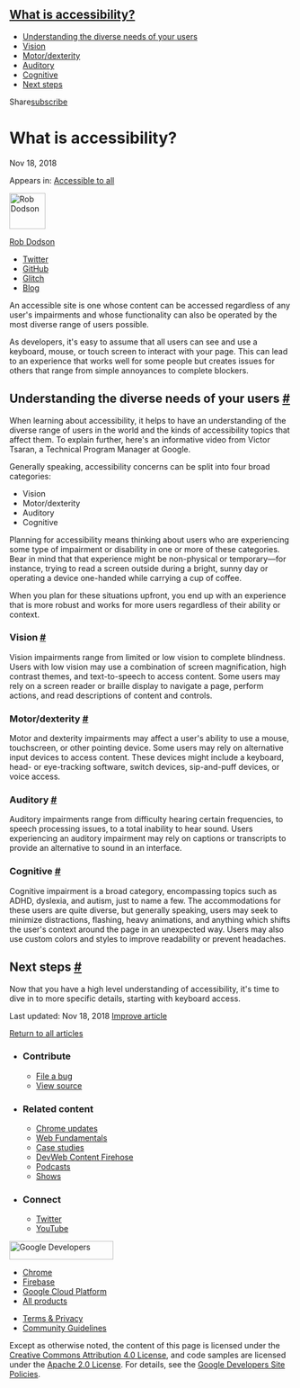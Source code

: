





<a href="#what-is-accessibility" class="w-toc__header--link">What is accessibility?</a>
---------------------------------------------------------------------------------------

-   [Understanding the diverse needs of your users](#understanding-the-diverse-needs-of-your-users)
-   [Vision](#vision)
-   [Motor/dexterity](#motordexterity)
-   [Auditory](#auditory)
-   [Cognitive](#cognitive)
-   [Next steps](#next-steps)

Share<a href="/newsletter/" class="gc-analytics-event w-actions__fab w-actions__fab--subscribe"><span>subscribe</span></a>

What is accessibility?
======================

Nov 18, 2018

<span class="w-post-signpost__title">Appears in:</span> <a href="/accessible" class="w-post-signpost__link">Accessible to all</a>

[<img src="https://web-dev.imgix.net/image/admin/1Yk1TThRpbQr08rC9tmL.jpg?auto=format&amp;fit=crop&amp;h=64&amp;w=64" alt="Rob Dodson" class="w-author__image" sizes="(min-width: 64px) 64px, calc(100vw - 48px)" srcset="https://web-dev.imgix.net/image/admin/1Yk1TThRpbQr08rC9tmL.jpg?fit=crop&amp;h=64&amp;w=64&amp;auto=format&amp;dpr=1&amp;q=75, https://web-dev.imgix.net/image/admin/1Yk1TThRpbQr08rC9tmL.jpg?fit=crop&amp;h=64&amp;w=64&amp;auto=format&amp;dpr=2&amp;q=50 2x, https://web-dev.imgix.net/image/admin/1Yk1TThRpbQr08rC9tmL.jpg?fit=crop&amp;h=64&amp;w=64&amp;auto=format&amp;dpr=3&amp;q=35 3x, https://web-dev.imgix.net/image/admin/1Yk1TThRpbQr08rC9tmL.jpg?fit=crop&amp;h=64&amp;w=64&amp;auto=format&amp;dpr=4&amp;q=23 4x, https://web-dev.imgix.net/image/admin/1Yk1TThRpbQr08rC9tmL.jpg?fit=crop&amp;h=64&amp;w=64&amp;auto=format&amp;dpr=5&amp;q=20 5x" width="64" height="64" />](/authors/robdodson/)

<a href="/authors/robdodson/" class="w-author__name-link">Rob Dodson</a>

-   <a href="https://twitter.com/rob_dodson" class="w-author__link">Twitter</a>
-   <a href="https://github.com/robdodson" class="w-author__link">GitHub</a>
-   <a href="https://glitch.com/@robdodson" class="w-author__link">Glitch</a>
-   <a href="https://robdodson.me" class="w-author__link">Blog</a>

An accessible site is one whose content can be accessed regardless of any user's impairments and whose functionality can also be operated by the most diverse range of users possible.

As developers, it's easy to assume that all users can see and use a keyboard, mouse, or touch screen to interact with your page. This can lead to an experience that works well for some people but creates issues for others that range from simple annoyances to complete blockers.

Understanding the diverse needs of your users <a href="#understanding-the-diverse-needs-of-your-users" class="w-headline-link">#</a>
------------------------------------------------------------------------------------------------------------------------------------

When learning about accessibility, it helps to have an understanding of the diverse range of users in the world and the kinds of accessibility topics that affect them. To explain further, here's an informative video from Victor Tsaran, a Technical Program Manager at Google.

Generally speaking, accessibility concerns can be split into four broad categories:

-   Vision
-   Motor/dexterity
-   Auditory
-   Cognitive

Planning for accessibility means thinking about users who are experiencing some type of impairment or disability in one or more of these categories. Bear in mind that that experience might be non-physical or temporary—for instance, trying to read a screen outside during a bright, sunny day or operating a device one-handed while carrying a cup of coffee.

When you plan for these situations upfront, you end up with an experience that is more robust and works for more users regardless of their ability or context.

### Vision <a href="#vision" class="w-headline-link">#</a>

Vision impairments range from limited or low vision to complete blindness. Users with low vision may use a combination of screen magnification, high contrast themes, and text-to-speech to access content. Some users may rely on a screen reader or braille display to navigate a page, perform actions, and read descriptions of content and controls.

### Motor/dexterity <a href="#motordexterity" class="w-headline-link">#</a>

Motor and dexterity impairments may affect a user's ability to use a mouse, touchscreen, or other pointing device. Some users may rely on alternative input devices to access content. These devices might include a keyboard, head- or eye-tracking software, switch devices, sip-and-puff devices, or voice access.

### Auditory <a href="#auditory" class="w-headline-link">#</a>

Auditory impairments range from difficulty hearing certain frequencies, to speech processing issues, to a total inability to hear sound. Users experiencing an auditory impairment may rely on captions or transcripts to provide an alternative to sound in an interface.

### Cognitive <a href="#cognitive" class="w-headline-link">#</a>

Cognitive impairment is a broad category, encompassing topics such as ADHD, dyslexia, and autism, just to name a few. The accommodations for these users are quite diverse, but generally speaking, users may seek to minimize distractions, flashing, heavy animations, and anything which shifts the user's context around the page in an unexpected way. Users may also use custom colors and styles to improve readability or prevent headaches.

Next steps <a href="#next-steps" class="w-headline-link">#</a>
--------------------------------------------------------------

Now that you have a high level understanding of accessibility, it's time to dive in to more specific details, starting with keyboard access.

<span class="w-mr--sm">Last updated: Nov 18, 2018 </span>[Improve article](https://github.com/GoogleChrome/web.dev/blob/master/src/site/content/en/accessible/what-is-accessibility/index.md)

<a href="/accessible" class="gc-analytics-event w-article-navigation__link w-article-navigation__link--back w-article-navigation__link--single">Return to all articles</a>

-   ### Contribute

    -   <a href="https://github.com/GoogleChrome/web.dev/issues/new?assignees=&amp;labels=bug&amp;template=bug_report.md&amp;title=" class="w-footer__linkbox-link">File a bug</a>
    -   <a href="https://github.com/googlechrome/web.dev" class="w-footer__linkbox-link">View source</a>

-   ### Related content

    -   <a href="https://blog.chromium.org/" class="w-footer__linkbox-link">Chrome updates</a>
    -   <a href="https://developers.google.com/web/" class="w-footer__linkbox-link">Web Fundamentals</a>
    -   <a href="https://developers.google.com/web/showcase/" class="w-footer__linkbox-link">Case studies</a>
    -   <a href="https://devwebfeed.appspot.com/" class="w-footer__linkbox-link">DevWeb Content Firehose</a>
    -   <a href="/podcasts/" class="w-footer__linkbox-link">Podcasts</a>
    -   <a href="/shows/" class="w-footer__linkbox-link">Shows</a>

-   ### Connect

    -   <a href="https://www.twitter.com/ChromiumDev" class="w-footer__linkbox-link">Twitter</a>
    -   <a href="https://www.youtube.com/user/ChromeDevelopers" class="w-footer__linkbox-link">YouTube</a>

<a href="https://developers.google.com/" class="w-footer__utility-logo-link"><img src="/images/lockup-color.png" alt="Google Developers" class="w-footer__utility-logo" width="185" height="33" /></a>

-   <a href="https://developer.chrome.com/" class="w-footer__utility-link">Chrome</a>
-   <a href="https://firebase.google.com/" class="w-footer__utility-link">Firebase</a>
-   <a href="https://cloud.google.com/" class="w-footer__utility-link">Google Cloud Platform</a>
-   <a href="https://developers.google.com/products" class="w-footer__utility-link">All products</a>

<!-- -->

-   <a href="https://policies.google.com/" class="w-footer__utility-link">Terms &amp; Privacy</a>
-   <a href="/community-guidelines/" class="w-footer__utility-link">Community Guidelines</a>

Except as otherwise noted, the content of this page is licensed under the [Creative Commons Attribution 4.0 License](https://creativecommons.org/licenses/by/4.0/), and code samples are licensed under the [Apache 2.0 License](https://www.apache.org/licenses/LICENSE-2.0). For details, see the [Google Developers Site Policies](https://developers.google.com/terms/site-policies).
